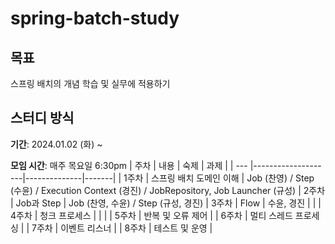 # spring-batch-study

## 목표
스프링 배치의 개념 학습 및 실무에 적용하기


## 스터디 방식
**기간**: 2024.01.02 (화) ~ 

**모임 시간**: 매주 목요일 6:30pm 
| 주차 | 내용                | 숙제             |  과제   |
| --- |--------------------|--------------|-------|
| 1주차 | 스프링 배치 도메인 이해 | Job (찬영) / Step (수윤) / Execution Context (경진) / JobRepository, Job Launcher (규성)
| 2주차 | Job과 Step |  Job (찬영, 수윤) / Step (규성, 경진)
| 3주차 | Flow |  수윤, 경진   |    |
| 4주차 | 청크 프로세스 |   |    |
| 5주차 | 반복 및 오류 제어 |
| 6주차 | 멀티 스레드 프로세싱 |
| 7주차 | 이벤트 리스너 |
| 8주차 | 테스트 및 운영 |


